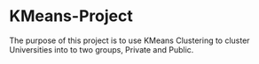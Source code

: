 # KMeans-Project
The purpose of this project is to use KMeans Clustering to cluster Universities into to two groups, Private and Public.
